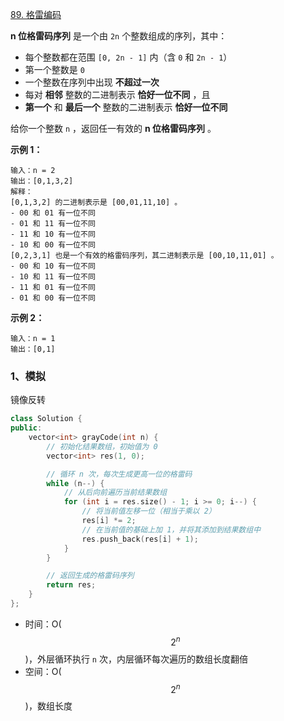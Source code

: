 [89. 格雷编码](https://leetcode.cn/problems/gray-code/)

**n 位格雷码序列** 是一个由 `2n` 个整数组成的序列，其中：

- 每个整数都在范围 `[0, 2n - 1]` 内（含 `0` 和 `2n - 1`）
- 第一个整数是 `0`
- 一个整数在序列中出现 **不超过一次**
- 每对 **相邻** 整数的二进制表示 **恰好一位不同** ，且
- **第一个** 和 **最后一个** 整数的二进制表示 **恰好一位不同**

给你一个整数 `n` ，返回任一有效的 **n 位格雷码序列** 。

 

**示例 1：**

```
输入：n = 2
输出：[0,1,3,2]
解释：
[0,1,3,2] 的二进制表示是 [00,01,11,10] 。
- 00 和 01 有一位不同
- 01 和 11 有一位不同
- 11 和 10 有一位不同
- 10 和 00 有一位不同
[0,2,3,1] 也是一个有效的格雷码序列，其二进制表示是 [00,10,11,01] 。
- 00 和 10 有一位不同
- 10 和 11 有一位不同
- 11 和 01 有一位不同
- 01 和 00 有一位不同
```

**示例 2：**

```
输入：n = 1
输出：[0,1]
```

 

### 1、模拟

镜像反转

```cpp
class Solution {
public:
    vector<int> grayCode(int n) {
        // 初始化结果数组，初始值为 0
        vector<int> res(1, 0);

        // 循环 n 次，每次生成更高一位的格雷码
        while (n--) {
            // 从后向前遍历当前结果数组
            for (int i = res.size() - 1; i >= 0; i--) {
                // 将当前值左移一位（相当于乘以 2）
                res[i] *= 2;
                // 在当前值的基础上加 1，并将其添加到结果数组中
                res.push_back(res[i] + 1);
            }
        }

        // 返回生成的格雷码序列
        return res;
    }
};
```

- 时间：O($$2^n$$)，外层循环执行 `n` 次，内层循环每次遍历的数组长度翻倍
- 空间：O($$2^n$$)，数组长度